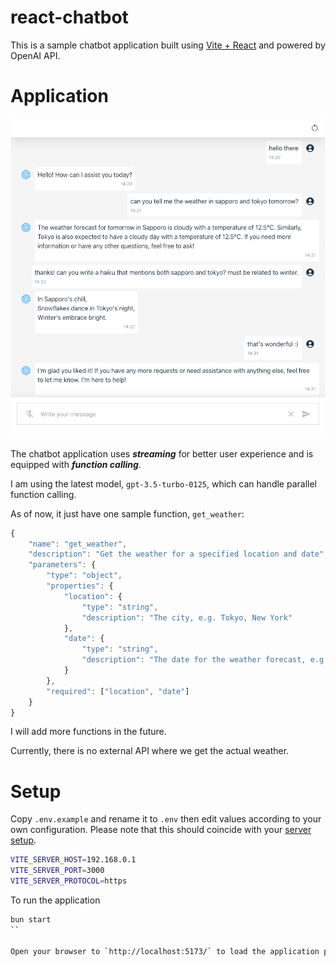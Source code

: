 react-chatbot
===========

This is a sample chatbot application built using [Vite + React](https://vitejs.dev/guide/) and powered by OpenAI API.


# Application

![Screenshot](./docs/screenshot1.png)

The chatbot application uses ***streaming*** for better user experience and is equipped with ***function calling***.

I am using the latest model, `gpt-3.5-turbo-0125`, which can handle parallel function calling.

As of now, it just have one sample function, `get_weather`:

```javascript
{
    "name": "get_weather",
    "description": "Get the weather for a specified location and date",
    "parameters": {
        "type": "object",
        "properties": {
            "location": {
                "type": "string",
                "description": "The city, e.g. Tokyo, New York"
            },
            "date": {
                "type": "string",
                "description": "The date for the weather forecast, e.g. today, 2023-10-19"
            }
        },
        "required": ["location", "date"]
    }
}
```

I will add more functions in the future.

Currently, there is no external API where we get the actual weather.


# Setup

Copy `.env.example` and rename it to `.env` then edit values according to your own configuration.
Please note that this should coincide with your [server setup](/server/README.md#setup).

```sh
VITE_SERVER_HOST=192.168.0.1
VITE_SERVER_PORT=3000
VITE_SERVER_PROTOCOL=https
```

To run the application

```bash
bun start
``

Open your browser to `http://localhost:5173/` to load the application page.
